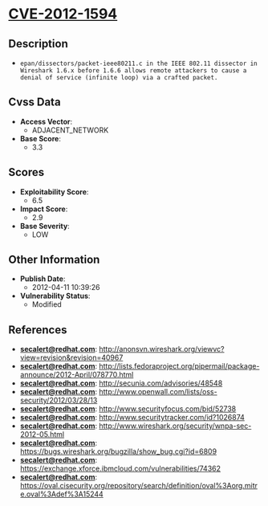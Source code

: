 
# [CVE-2012-1594](http://anonsvn.wireshark.org/viewvc?view=revision&revision=40967)

## Description

- `epan/dissectors/packet-ieee80211.c in the IEEE 802.11 dissector in Wireshark 1.6.x before 1.6.6 allows remote attackers to cause a denial of service (infinite loop) via a crafted packet.`

## Cvss Data

- **Access Vector**:
  - ADJACENT_NETWORK
- **Base Score**:
  - 3.3

## Scores

- **Exploitability Score**:
  - 6.5
- **Impact Score**:
  - 2.9
- **Base Severity**:
  - LOW

## Other Information

- **Publish Date**:
  - 2012-04-11 10:39:26
- **Vulnerability Status**:
  - Modified

## References

- **secalert@redhat.com**: http://anonsvn.wireshark.org/viewvc?view=revision&revision=40967
- **secalert@redhat.com**: http://lists.fedoraproject.org/pipermail/package-announce/2012-April/078770.html
- **secalert@redhat.com**: http://secunia.com/advisories/48548
- **secalert@redhat.com**: http://www.openwall.com/lists/oss-security/2012/03/28/13
- **secalert@redhat.com**: http://www.securityfocus.com/bid/52738
- **secalert@redhat.com**: http://www.securitytracker.com/id?1026874
- **secalert@redhat.com**: http://www.wireshark.org/security/wnpa-sec-2012-05.html
- **secalert@redhat.com**: https://bugs.wireshark.org/bugzilla/show_bug.cgi?id=6809
- **secalert@redhat.com**: https://exchange.xforce.ibmcloud.com/vulnerabilities/74362
- **secalert@redhat.com**: https://oval.cisecurity.org/repository/search/definition/oval%3Aorg.mitre.oval%3Adef%3A15244
